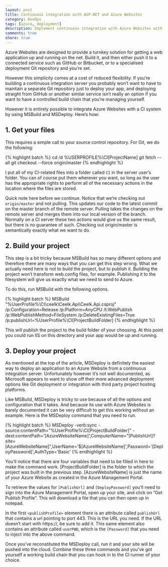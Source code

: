 ```yaml
---
layout: post
title: Continuous integration with ASP.NET and Azure Websites
category: DevOps
tags: [azure, deployment]
description: Implement continuous integration with Azure Websites with MSBuild and MSDeploy
comments: true
share: true
---
```


Azure Websites are designed to provide a turnkey solution for getting a web application up and running on the net. Build it, and then either push it to a connected service such as GitHub or Bitbucket, or to a specialised deployment Git repository and you’re set.

However this simplicity comes at a cost of reduced flexibility. If you’re building a continuous integration server you probably won’t want to have to maintain a separate Git repository just to deploy your app, and deploying straight from GitHub or another similar service isn’t really an option if you want to have a controlled build chain that you’re managing yourself.

However it is entirely possible to integrate Azure Websites with a CI system by using MSBuild and MSDeploy. Here’s how:

## 1. Get your files

This requires a simple call to your source control repository. For Git, we do the following:

{% highlight batch %}
cd /d %USERPROFILE%\CI\[ProjectName]
git fetch --all
git checkout --force origin/master
{% endhighlight %}

I put all of my CI-related files into a folder called `CI` in the server user’s folder. You can of course put them wherever you want, so long as the user has the appropriate rights to perform all of the necessary actions in the location where the files are stored.

Quick note here before we continue. Notice that we’re checking out `origin/master` and not pulling. This updates our code to the latest commit on the master branch of the remote server. Pulling takes the changes on the remote server and merges them into our local version of the branch. Normally on a CI server these two actions would give us the same result, but there is no guarantee of such. Checking out origin/master is semantically exactly what we want to do.

## 2. Build your project

This step is a bit tricky because MSBuild has so many different options and therefore there are many ways that you can get this step wrong. What we actually need here is not to build the project, but to publish it. Building the project won’t transform web.config files, for example. Publishing it to the filesystem will give us exactly what we need to send to Azure.

To do this, run MSBuild with the following options.

{% highlight batch %}
MSBuild "%UserProfile%\CI\ceelk\Ceelk.Api\Ceelk.Api.csproj" /p:Configuration=Release /p:Platform=AnyCPU /t:WebPublish /p:WebPublishMethod=FileSystem /p:DeleteExistingFiles=True /p:publishUrl=%UserProfile%\CI\[ProjectBuildFolder]
{% endhighlight %}

This will publish the project to the build folder of your choosing. At this point you could run IIS on this directory and your app would be up and running.

## 3. Deploy your project

As mentioned at the top of the article, MSDeploy is definitely the easiest way to deploy an application to an Azure Website from a continuous integration server. Unfortunately however it’s not well documented, as Microsoft appears to want to show off their more advanced deployment options like Git deployment or integration with third party project hosting platforms.

Like MSBuild, MSDeploy is tricky to use because of all the options and configuration that it takes. And because its use with Azure Websites is barely documented it can be very difficult to get this working without an example. Here is the MSDeploy command that you need to run.

{% highlight batch %}
MSDeploy -verb:sync -source:contentPath="%UserProfile%\CI\[ProjectBuildFolder]" -dest:contentPath='[AzureWebsiteName]',ComputerName="[PublishUrl]?site=[AzureWebsiteName]",UserName='$[AzureWebsiteName]',Password='[DeployPassword]',AuthType='Basic'
{% endhighlight %}

You’ll notice that there are four variables that need to be filled in here to make the command work. [ProjectBuildFolder] is the folder to which the project was built in the previous step. [AzureWebsiteName] is just the name of your Azure Website as created in the Azure Management Portal.

To retrieve the values for `[PublishUrl]` and `[DeployPassword]` you’ll need to sign into the Azure Management Portal, open up your site, and click on “Get Publish Profile”. This will download a file that you can then open up in notepad.

In the first `<publishProfile>` element there is an attribute called `publishUrl` that contains a url pointing to port 443. This is the URL you need. If the URL doesn’t start with https://, be sure to add it. This same element also contains an attribute called `userPWD`, which is the `[Password]` that you need to inject into the above command.

Once you’ve reconstituted the MSDeploy call, run it and your site will be pushed into the cloud. Combine these three commands and you’ve got yourself a working build chain that you can hook in to the CI runner of your choice.
